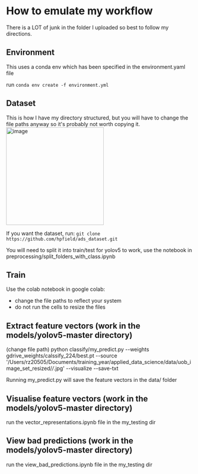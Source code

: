 # How to emulate my workflow

There is a LOT of junk in the folder I uploaded so best to follow my directions.

## Environment

This uses a conda env which has been specified in the environment.yaml file

run `conda env create -f environment.yml`

## Dataset
This is how I have my directory structured, but you will have to change the file paths anyway so it's probably not worth copying it.
<img width="263" alt="image" src="https://user-images.githubusercontent.com/59520303/229182657-2cae6542-50fa-4cd0-927c-d815061cd94a.png">

If you want the dataset, run:
`git clone https://github.com/hpfield/ads_dataset.git`

You will need to split it into train/test for yolov5 to work, use the notebook in preprocessing/split_folders_with_class.ipynb

## Train
Use the colab notebook in google colab:
- change the file paths to reflect your system
- do not run the cells to resize the files

## Extract feature vectors (work in the models/yolov5-master directory)
(change file path)
python classify/my_predict.py --weights gdrive_weights/calssify_224/best.pt --source '/Users/rz20505/Documents/training_year/applied_data_science/data/uob_image_set_resized/*/*.jpg' --visualize --save-txt  

Running my_predict.py will save the feature vectors in the data/ folder

## Visualise feature vectors (work in the models/yolov5-master directory)
run the vector_representations.ipynb file in the my_testing dir

## View bad predictions (work in the models/yolov5-master directory)
run the view_bad_predictions.ipynb file in the my_testing dir
